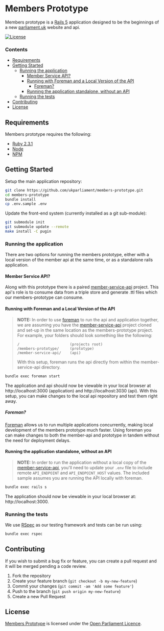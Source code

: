 # Members Prototype
Members prototype is a [Rails 5][rails] application designed to be the beginnings of a new [parliament.uk][parliament] website and api.

[![License][shield-license]][info-license]


### Contents
<!-- START doctoc generated TOC please keep comment here to allow auto update -->
<!-- DON'T EDIT THIS SECTION, INSTEAD RE-RUN doctoc TO UPDATE -->


- [Requirements](#requirements)
- [Getting Started](#getting-started)
  - [Running the application](#running-the-application)
    - [Member Service API?](#member-service-api)
    - [Running with Foreman and a Local Version of the API](#running-with-foreman-and-a-local-version-of-the-api)
      - [Foreman?](#foreman)
    - [Running the application standalone, without an API](#running-the-application-standalone-without-an-api)
  - [Running the tests](#running-the-tests)
- [Contributing](#contributing)
- [License](#license)

<!-- END doctoc generated TOC please keep comment here to allow auto update -->


## Requirements
Members prototype requires the following:
* [Ruby 2.3.1][ruby]  
* [Node][node]
* [NPM][npm]


## Getting Started
Setup the main application repository:
```bash
git clone https://github.com/ukparliament/members-prototype.git
cd members-prototype
bundle install
cp .env.sample .env
```

Update the front-end system (currently installed as a git sub-module):
```bash
git submodule init
git submodule update --remote
make install -C pugin
```

### Running the application
There are two options for running the members prototype, either with a local version of the member api at the same time, or as a standalone rails application.

#### Member Service API?
Along with this prototype there is a paired [member-service-api][member-service-api] project. This api's role is to consume data from a triple store and generate .ttl files which our members-prototype can consume.

#### Running with Foreman and a Local Version of the API
> **NOTE:** In order to use [foreman][foreman] to run the api and application together, we are assuming you have the [member-service-api][member-service-api] project cloned and set-up in the same location as the members-prototype project. For example, your folders should look something like the following:
> ```
> /                       (projects root)
> /members-prototype/     (prototype)
> /member-service-api/    (api)
> ```
> With this setup, foreman runs the api directly from within the member-service-api directory.

```bash
bundle exec foreman start
```

The application and api should now be viewable in your local browser at http://localhost:3000 (application) and http://localhost:3030 (api). With this setup, you can make changes to the local api repository and test them right away.

##### Foreman?
[Foreman][foreman] allows us to run multiple applications concurrently, making local development of the members prototype much faster. Using foreman you can make changes to both the member-api and prototype in tandem without the need for deployment delays.


#### Running the application standalone, without an API
> **NOTE:** In order to run the application without a local copy of the [member-service-api][member-service-api], you'll need to update your `.env` file to include remote `API_ENDPOINT` and `API_ENDPOINT_HOST` values. The included sample assumes you are running the API locally with foreman.

```bash
bundle exec rails s
```

The application should now be viewable in your local browser at: http://localhost:3000.


### Running the tests
We use [RSpec][rspec] as our testing framework and tests can be run using:
```bash
bundle exec rspec
```


## Contributing
If you wish to submit a bug fix or feature, you can create a pull request and it will be merged pending a code review.

1. Fork the repository
2. Create your feature branch (`git checkout -b my-new-feature`)
3. Commit your changes (`git commit -am 'Add some feature'`)
4. Push to the branch (`git push origin my-new-feature`)
5. Create a new Pull Request


## License
[Members Prototype][members-prototype] is licensed under the [Open Parliament Licence][info-license].

[rails]: http://rubyonrails.org
[parliament]: http://www.parliament.uk
[ruby]: https://www.ruby-lang.org/en/
[node]: https://nodejs.org/en/
[npm]: https://www.npmjs.com
[member-service-api]: https://github.com/ukparliament/member-service-api
[foreman]: https://github.com/ddollar/foreman
[rspec]: http://rspec.info
[members-prototype]: https://github.com/ukparliament/members-prototype

[info-license]: http://www.parliament.uk/site-information/copyright/open-parliament-licence/
[shield-license]: https://img.shields.io/badge/license-Open%20Parliament%20Licence-blue.svg
